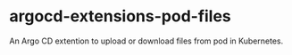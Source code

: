 # argocd-extensions-pod-files
An Argo CD extention to upload or download files from pod in Kubernetes.
